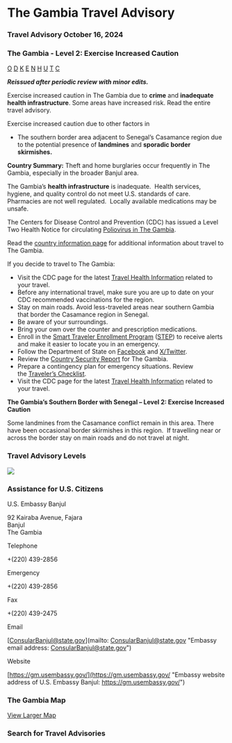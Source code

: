 # The Gambia Travel Advisory

### Travel Advisory October 16, 2024

### The Gambia - Level 2: Exercise Increased Caution

[O](javascript:void(0); "Tool Tip: Other")
[D](javascript:void(0); "Tool Tip: Wrongful Detention")
[K](javascript:void(0); "Tool Tip: Kidnap and Hostage")
[E](javascript:void(0); "Tool Tip: Event")
[N](javascript:void(0); "Tool Tip: Disaster")
[H](javascript:void(0); "Tool Tip: Health")
[U](javascript:void(0); "Tool Tip: Civil Unrest")
[T](javascript:void(0); "Tool Tip: Terrorism")
[C](javascript:void(0); "Tool Tip: Crimes")

***Reissued after periodic review with minor edits.***

Exercise increased caution in The Gambia due to **crime** and **inadequate health infrastructure**. Some areas have increased risk. Read the entire travel advisory.

Exercise increased caution due to other factors in

* The southern border area adjacent to Senegal’s Casamance region due to the potential presence of **landmines** and **sporadic border skirmishes.**

**Country Summary:** Theft and home burglaries occur frequently in The Gambia, especially in the broader Banjul area.

The Gambia’s **health infrastructure** is inadequate.  Health services, hygiene, and quality control do not meet U.S. standards of care.  Pharmacies are not well regulated.  Locally available medications may be unsafe.

The Centers for Disease Control and Prevention (CDC) has issued a Level Two Health Notice for circulating [Poliovirus in The Gambia](https://wwwnc.cdc.gov/travel/notices/level2/global-polio).

Read the [country information page](https://travel.state.gov/content/travel/en/international-travel/International-Travel-Country-Information-Pages/TheGambia.html) for additional information about travel to The Gambia.

If you decide to travel to The Gambia:

* Visit the CDC page for the latest [Travel Health Information](https://travel.state.gov/content/travel/en/international-travel/International-Travel-Country-Information-Pages/TheGambia.html) related to your travel.
* Before any international travel, make sure you are up to date on your CDC recommended vaccinations for the region.
* Stay on main roads. Avoid less-traveled areas near southern Gambia that border the Casamance region in Senegal.
* Be aware of your surroundings.
* Bring your own over the counter and prescription medications.
* Enroll in the [Smart Traveler Enrollment Program](https://step.state.gov/step/) ([STEP](https://step.state.gov/step/)) to receive alerts and make it easier to locate you in an emergency.
* Follow the Department of State on [Facebook](https://www.facebook.com/travelgov/) and [X/Twitter](https://twitter.com/travelgov).
* Review the [Country Security Report](https://www.osac.gov/Content/Browse/Report?subContentTypes=Country%20Security%20Report) for The Gambia.
* Prepare a contingency plan for emergency situations. Review the [Traveler’s Checklist](https://travel.state.gov/content/passports/en/go/checklist.html).
* Visit the CDC page for the latest [Travel Health Information](https://travel.state.gov/content/travel/en/international-travel/International-Travel-Country-Information-Pages/TheGambia.html#ExternalPopup) related to your travel.

**The Gambia’s Southern Border with Senegal – Level 2: Exercise Increased Caution**

Some landmines from the Casamance conflict remain in this area. There have been occasional border skirmishes in this region.  If travelling near or across the border stay on main roads and do not travel at night.

### Travel Advisory Levels

[![](/content/dam/NEWTravelAssets/images/travel-levelv2.svg)](/content/travel/en/international-travel/before-you-go/about-our-new-products.html "Travel Advisory Levels")

### Assistance for U.S. Citizens

U.S. Embassy Banjul

92 Kairaba Avenue, Fajara  
Banjul  
The Gambia

Telephone

+(220) 439-2856

Emergency

+(220) 439-2856

Fax

+(220) 439-2475

Email

[ConsularBanjul@state.gov](mailto: ConsularBanjul@state.gov "Embassy email address: ConsularBanjul@state.gov")

Website

[https://gm.usembassy.gov/](https://gm.usembassy.gov/ "Embassy website address of U.S. Embassy Banjul: https://gm.usembassy.gov/")

### The Gambia Map

[View Larger Map](https://travelmaps.state.gov/TSGMap/?extent=-18.527695834,12.144948553,-13.20842353,14.857911717 "Map of The Gambia")



### Search for Travel Advisories